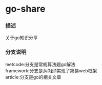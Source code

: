 # go-share

### 描述
关于go知识分享

### 分支说明
leetcode:分支是常规算法题go解法  
framework:分支是从0到1实现了简易web框架  
article:分支是go的相关文章  

